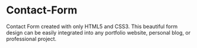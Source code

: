 # Contact-Form
Contact Form  created with only HTML5 and CSS3. This beautiful form design can be easily integrated into any portfolio website, personal blog, or professional project. 
